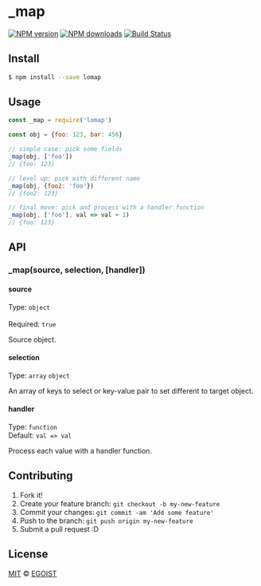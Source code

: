 # _map

[![NPM version](https://img.shields.io/npm/v/lomap.svg?style=flat-square)](https://npmjs.com/package/lomap) [![NPM downloads](https://img.shields.io/npm/dm/lomap.svg?style=flat-square)](https://npmjs.com/package/lomap) [![Build Status](https://img.shields.io/circleci/project/egoist/lomap/master.svg?style=flat-square)](https://circleci.com/gh/egoist/lomap)

## Install

```bash
$ npm install --save lomap
```

## Usage

```js
const _map = require('lomap')

const obj = {foo: 123, bar: 456}

// simple case: pick some fields
_map(obj, ['foo'])
// {foo: 123}

// level up: pick with different name
_map(obj, {foo2: 'foo'})
// {foo2: 123}

// final move: pick and process with a handler function
_map(obj, ['foo'], val => val + 1)
// {foo: 123}
```

## API

### _map(source, selection, [handler])

#### source

Type: `object`<br><br>
Required: `true`

Source object.

#### selection

Type: `array` `object`

An array of keys to select or key-value pair to set different to target object.

#### handler

Type: `function`<br>
Default: `val => val`

Process each value with a handler function.

## Contributing

1. Fork it!
2. Create your feature branch: `git checkout -b my-new-feature`
3. Commit your changes: `git commit -am 'Add some feature'`
4. Push to the branch: `git push origin my-new-feature`
5. Submit a pull request :D

## License

[MIT](https://egoist.mit-license.org/) © [EGOIST](https://github.com/egoist)
